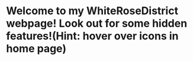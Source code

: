 #  Welcome to my WhiteRoseDistrict webpage! Look out for some hidden features!(Hint: hover over icons in home page)
